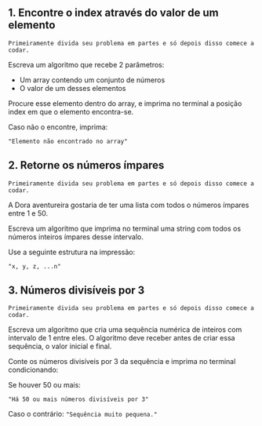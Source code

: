 ## 1. Encontre o index através do valor de um elemento

`Primeiramente divida seu problema em partes e só depois disso comece a codar.`

Escreva um algoritmo que recebe 2 parâmetros:
 - Um array contendo um conjunto de números
 - O valor de um desses elementos

Procure esse elemento dentro do array, e imprima no terminal a posição index em que o elemento encontra-se.

Caso não o encontre, imprima:

``
"Elemento não encontrado no array"
``

## 2. Retorne os números ímpares

`Primeiramente divida seu problema em partes e só depois disso comece a codar.`

A Dora aventureira gostaria de ter uma lista com todos o números ímpares entre 1 e 50.

Escreva um algoritmo que imprima no terminal uma string com todos os números inteiros ímpares desse intervalo.

Use a seguinte estrutura na impressão:

``
"x, y, z, ...n"
``

## 3. Números divisíveis por 3

`Primeiramente divida seu problema em partes e só depois disso comece a codar.`

Escreva um algoritmo que cria uma sequência numérica de inteiros com intervalo de 1 entre eles. O algoritmo
deve receber antes de criar essa sequência, o valor inicial e final.

Conte os números divisíveis por 3 da sequência e imprima no terminal condicionando:

Se houver 50 ou mais:

``
"Há 50 ou mais números divisíveis por 3"
``

Caso o contrário:
``
"Sequência muito pequena."
``
